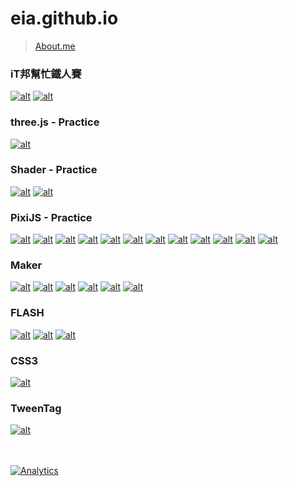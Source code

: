 eia.github.io
=============
> [About.me](https://about.me/eia) <br/>


### iT邦幫忙鐵人賽
[![alt](2018ironman/pics/ironman_sticker-9-web.png "PixiJS，方便好用的 WebGL 內容產生工具")](https://ithelp.ithome.com.tw/users/20106532/ironman/1249)
[![alt](ironman/2020/web.png "寫給工程師的 WebGL 學習心得")](https://ithelp.ithome.com.tw/users/20106532/ironman/2869)

### three.js - Practice <br/>
[![alt](threejs/170719/demo_359x150.jpg)](https://eia.github.io/threejs/170719/?s=io)

### Shader - Practice <br/>
[![alt](pixijs/181029/demo_359x150.jpg)](https://eia.github.io/pixijs/181029/)
[![alt](pixijs/190422/demo_359x150.jpg)](https://eia.github.io/pixijs/190422/)

### PixiJS - Practice <br/>
[![alt](pixijs/190410/demo_359x150.jpg)](https://eia.github.io/pixijs/190410/)
[![alt](pixijs/180706/demo_359x150.jpg)](https://eia.github.io/pixijs/180706/)
[![alt](pixijs/180507/demo_359x150.jpg)](https://eia.github.io/pixijs/180507/)
[![alt](pixijs/180328/demo_359x150.jpg)](https://eia.github.io/pixijs/180328/)
[![alt](pixijs/171128/demo_359x150.jpg)](https://eia.github.io/pixijs/171128/)
[![alt](pixijs/170613/demo_359x150.jpg)](https://eia.github.io/pixijs/170613/)
[![alt](pixijs/170419/demo_359x150.jpg)](https://eia.github.io/pixijs/170419/)
[![alt](pixijs/170329/demo_359x150.jpg)](https://eia.github.io/pixijs/170329/)
[![alt](pixijs/170320/demo_359x150.jpg)](https://eia.github.io/pixijs/170320/)
[![alt](pixijs/170317/demo_359x150.jpg)](https://eia.github.io/pixijs/170317/)
[![alt](pixijs/160913/demo_359x150.jpg)](https://eia.github.io/pixijs/160913/)
[![alt](pixijs/160906/demo_359x150.jpg)](https://eia.github.io/pixijs/160906/)

### Maker <br/>
[![alt](demo/181221/demo_359x150.jpg)](https://eia.github.io/demo/181221/)
[![alt](demo/170917/demo_359x150.jpg)](https://eia.github.io/demo/170917/)
[![alt](demo/160406/demo_359x150.jpg)](https://eia.github.io/demo/160406/)
[![alt](demo/160224/demo_359x150.jpg)](https://eia.github.io/demo/160224/)
[![alt](demo/150805/demo_359x150.jpg)](https://eia.github.io/demo/150805/)
[![alt](demo/150525/demo_359x150.jpg)](https://eia.github.io/demo/150525/)

### FLASH <br/>
[![alt](demo/130822/demo_359x150.jpg)](https://eia.github.io/demo/130822/)
[![alt](demo/130823/demo_359x150.jpg)](https://eia.github.io/demo/130823/)
[![alt](demo/130824/demo_359x150.jpg)](https://eia.github.io/demo/130824/)

### CSS3 <br/>
[![alt](demo/131203/demo_359x150.jpg)](https://eia.github.io/demo/131203/lv11.html)

### TweenTag <br/>
[![alt](demo/140819/demo_359x150.jpg)](https://eia.github.io/demo/140819/demo.html)

<br/><br/>
[![Analytics](https://ga-beacon.appspot.com/UA-17772443-6/index)](https://github.com/igrigorik/ga-beacon)